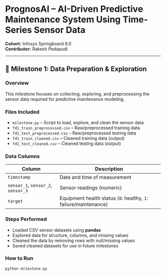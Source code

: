 # PrognosAI – AI-Driven Predictive Maintenance System Using Time-Series Sensor Data

**Cohort:** Infosys Springboard 6.0  
**Contributor:** Rakesh Pedapudi  

---

## 🧩 Milestone 1: Data Preparation & Exploration

### **Overview**
This milestone focuses on collecting, exploring, and preprocessing the sensor data required for predictive maintenance modeling.

### **Files Included**
- `milestone.py` – Script to load, explore, and clean the sensor data  
- `fd1_train_preprocessed.csv` – Raw/preprocessed training data  
- `fd1_test_preprocessed.csv` – Raw/preprocessed testing data  
- `fd1_train_cleaned.csv` – Cleaned training data (output)  
- `fd1_test_cleaned.csv` – Cleaned testing data (output)

### **Data Columns**
| Column | Description |
|---------|-------------|
| `timestamp` | Date and time of measurement |
| `sensor_1`, `sensor_2`, `sensor_3` | Sensor readings (numeric) |
| `target` | Equipment health status (`0`: healthy, `1`: failure/maintenance) |

### **Steps Performed**
- Loaded CSV sensor datasets using **pandas**  
- Explored data for structure, columns, and missing values  
- Cleaned the data by removing rows with null/missing values  
- Saved cleaned datasets for use in future milestones

### **How to Run**
```bash
python milestone.py
